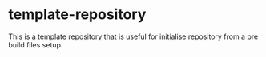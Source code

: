# template-repository
This is a template repository that is useful for initialise repository from a pre build files setup.
